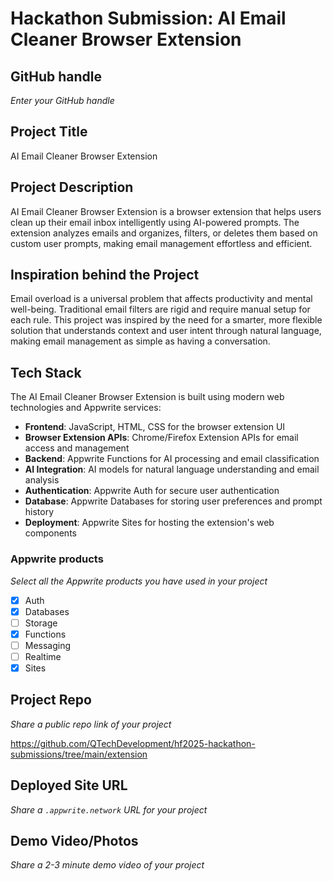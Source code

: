 # Hackathon Submission: AI Email Cleaner Browser Extension

## GitHub handle
_Enter your GitHub handle_

<!--
@your-github-handle
-->

## Project Title
AI Email Cleaner Browser Extension

<!--
AI Email Cleaner Browser Extension
-->

## Project Description    
AI Email Cleaner Browser Extension is a browser extension that helps users clean up their email inbox intelligently using AI-powered prompts. The extension analyzes emails and organizes, filters, or deletes them based on custom user prompts, making email management effortless and efficient.

<!--
The project I created is an AI-powered browser extension that revolutionizes email management by allowing users to clean up their inbox using natural language prompts. Users can tell the extension what kind of emails to keep, archive, or delete, and the AI handles the rest automatically.
-->

## Inspiration behind the Project  
Email overload is a universal problem that affects productivity and mental well-being. Traditional email filters are rigid and require manual setup for each rule. This project was inspired by the need for a smarter, more flexible solution that understands context and user intent through natural language, making email management as simple as having a conversation.

<!--
The reason I chose this idea/project was to solve the daily struggle of managing overflowing email inboxes. I wanted to leverage AI to make email cleanup intuitive and conversational, allowing users to simply describe what they want rather than configuring complex rules.
-->

## Tech Stack    
The AI Email Cleaner Browser Extension is built using modern web technologies and Appwrite services:

- **Frontend**: JavaScript, HTML, CSS for the browser extension UI
- **Browser Extension APIs**: Chrome/Firefox Extension APIs for email access and management
- **Backend**: Appwrite Functions for AI processing and email classification
- **AI Integration**: AI models for natural language understanding and email analysis
- **Authentication**: Appwrite Auth for secure user authentication
- **Database**: Appwrite Databases for storing user preferences and prompt history
- **Deployment**: Appwrite Sites for hosting the extension's web components

<!--
The technologies I used include JavaScript for the browser extension core, Appwrite Functions for serverless AI processing, Appwrite Auth for user management, and Appwrite Databases to store user settings and email processing rules.
-->

### Appwrite products
_Select all the Appwrite products you have used in your project_

<!--
Update the checkbox to [x] for the products used.

e.g.:

- [x] Auth 
-->

- [x] Auth
- [x] Databases
- [ ] Storage
- [x] Functions
- [ ] Messaging
- [ ] Realtime
- [x] Sites

## Project Repo  
_Share a public repo link of your project_

https://github.com/QTechDevelopment/hf2025-hackathon-submissions/tree/main/extension

<!--
https://github.com/your-username/ai-email-cleaner-extension
-->

## Deployed Site URL
_Share a `.appwrite.network` URL for your project_

<!--
https://ai-email-cleaner.appwrite.network
-->

## Demo Video/Photos  
_Share a 2-3 minute demo video of your project_

<!--
https://www.youtube.com/watch?v=your-demo-video
-->
